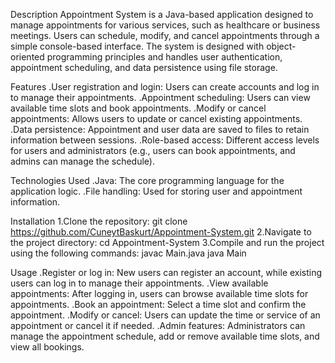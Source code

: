 Description
Appointment System is a Java-based application designed to manage appointments for various services, such as healthcare or business meetings. 
Users can schedule, modify, and cancel appointments through a simple console-based interface. 
The system is designed with object-oriented programming principles and handles user authentication, appointment scheduling, and data persistence using file storage.

Features
.User registration and login: Users can create accounts and log in to manage their appointments.
.Appointment scheduling: Users can view available time slots and book appointments.
.Modify or cancel appointments: Allows users to update or cancel existing appointments.
.Data persistence: Appointment and user data are saved to files to retain information between sessions.
.Role-based access: Different access levels for users and administrators (e.g., users can book appointments, and admins can manage the schedule).

Technologies Used
.Java: The core programming language for the application logic.
.File handling: Used for storing user and appointment information.

Installation
1.Clone the repository:
git clone https://github.com/CuneytBaskurt/Appointment-System.git
2.Navigate to the project directory:
cd Appointment-System
3.Compile and run the project using the following commands:
javac Main.java
java Main

Usage
.Register or log in: New users can register an account, while existing users can log in to manage their appointments.
.View available appointments: After logging in, users can browse available time slots for appointments.
.Book an appointment: Select a time slot and confirm the appointment.
.Modify or cancel: Users can update the time or service of an appointment or cancel it if needed.
.Admin features: Administrators can manage the appointment schedule, add or remove available time slots, and view all bookings.
